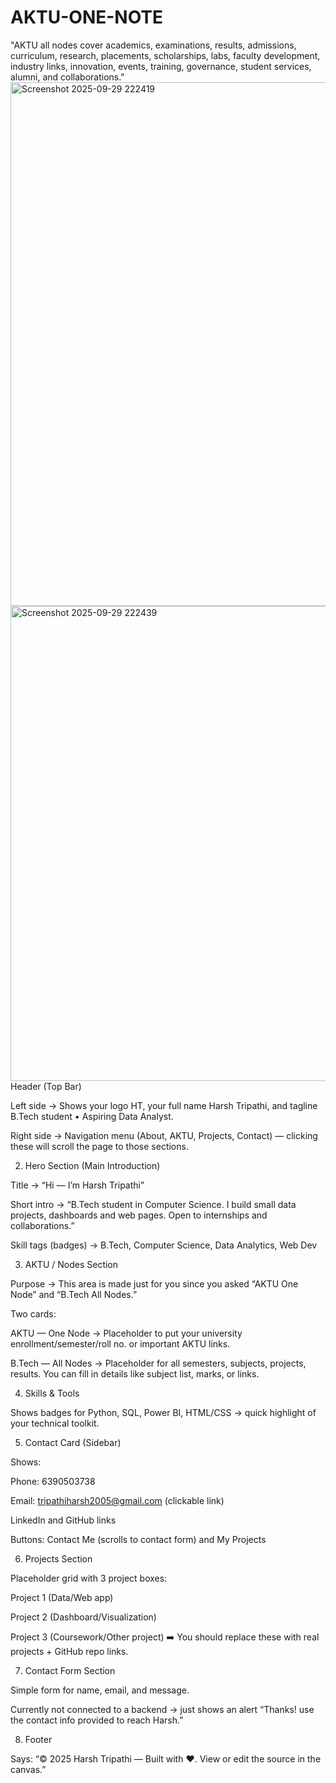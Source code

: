 # AKTU-ONE-NOTE
"AKTU all nodes cover academics, examinations, results, admissions, curriculum, research, placements, scholarships, labs, faculty development, industry links, innovation, events, training, governance, student services, alumni, and collaborations."
<img width="1873" height="838" alt="Screenshot 2025-09-29 222419" src="https://github.com/user-attachments/assets/b18e920d-018c-48bd-a47c-82f73a6554ca" />
<img width="1321" height="760" alt="Screenshot 2025-09-29 222439" src="https://github.com/user-attachments/assets/f4d2098f-4f31-4fcc-8de2-485925e5ede3" />
Header (Top Bar)

Left side → Shows your logo HT, your full name Harsh Tripathi, and tagline B.Tech student • Aspiring Data Analyst.

Right side → Navigation menu (About, AKTU, Projects, Contact) — clicking these will scroll the page to those sections.

2. Hero Section (Main Introduction)

Title → “Hi — I’m Harsh Tripathi”

Short intro → “B.Tech student in Computer Science. I build small data projects, dashboards and web pages. Open to internships and collaborations.”

Skill tags (badges) → B.Tech, Computer Science, Data Analytics, Web Dev

3. AKTU / Nodes Section

Purpose → This area is made just for you since you asked “AKTU One Node” and “B.Tech All Nodes.”

Two cards:

AKTU — One Node → Placeholder to put your university enrollment/semester/roll no. or important AKTU links.

B.Tech — All Nodes → Placeholder for all semesters, subjects, projects, results. You can fill in details like subject list, marks, or links.

4. Skills & Tools

Shows badges for Python, SQL, Power BI, HTML/CSS → quick highlight of your technical toolkit.

5. Contact Card (Sidebar)

Shows:

Phone: 6390503738

Email: tripathiharsh2005@gmail.com
 (clickable link)

LinkedIn and GitHub links

Buttons: Contact Me (scrolls to contact form) and My Projects

6. Projects Section

Placeholder grid with 3 project boxes:

Project 1 (Data/Web app)

Project 2 (Dashboard/Visualization)

Project 3 (Coursework/Other project)
➡️ You should replace these with real projects + GitHub repo links.

7. Contact Form Section

Simple form for name, email, and message.

Currently not connected to a backend → just shows an alert “Thanks! use the contact info provided to reach Harsh.”

8. Footer

Says: “© 2025 Harsh Tripathi — Built with ❤️. View or edit the source in the canvas.”
